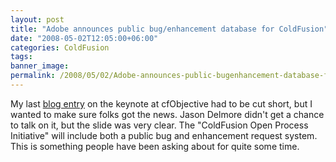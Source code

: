 ```yaml
---
layout: post
title: "Adobe announces public bug/enhancement database for ColdFusion"
date: "2008-05-02T12:05:00+06:00"
categories: ColdFusion 
tags: 
banner_image: 
permalink: /2008/05/02/Adobe-announces-public-bugenhancement-database-for-ColdFusion
---
```


My last <a href="http://www.raymondcamden.com/index.cfm/2008/5/2/cfObjective-Keynote-News-on-Centaur-CF9">blog entry</a> on the keynote at cfObjective had to be cut short, but I wanted to make sure folks got the news. Jason Delmore didn't get a chance to talk on it, but the slide was very clear. The "ColdFusion Open Process Initiative" will include both a public bug and enhancement request system. This is something people have been asking about for quite some time.